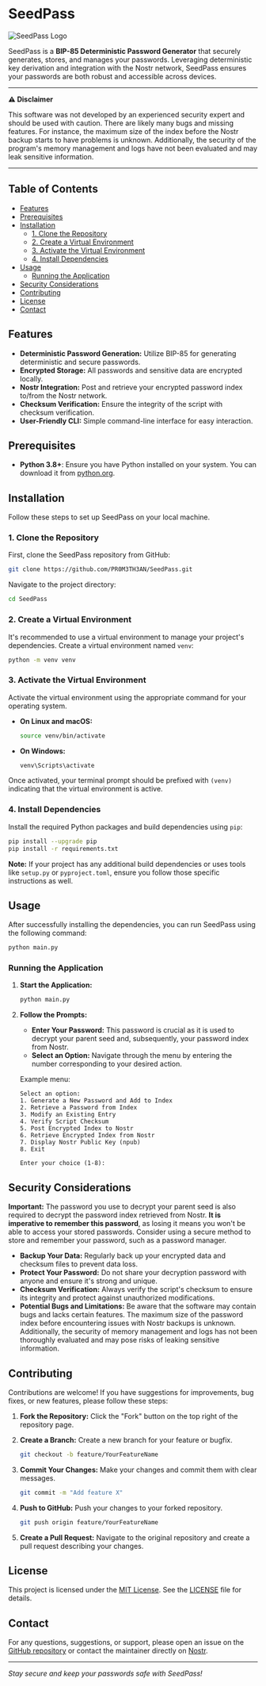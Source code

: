 # SeedPass

![SeedPass Logo](https://github.com/PR0M3TH3AN/SeedPass/raw/main/assets/logo.png)

SeedPass is a **BIP-85 Deterministic Password Generator** that securely generates, stores, and manages your passwords. Leveraging deterministic key derivation and integration with the Nostr network, SeedPass ensures your passwords are both robust and accessible across devices.

---

**⚠️ Disclaimer**

This software was not developed by an experienced security expert and should be used with caution. There are likely many bugs and missing features. For instance, the maximum size of the index before the Nostr backup starts to have problems is unknown. Additionally, the security of the program's memory management and logs have not been evaluated and may leak sensitive information.

---

## Table of Contents

- [Features](#features)
- [Prerequisites](#prerequisites)
- [Installation](#installation)
  - [1. Clone the Repository](#1-clone-the-repository)
  - [2. Create a Virtual Environment](#2-create-a-virtual-environment)
  - [3. Activate the Virtual Environment](#3-activate-the-virtual-environment)
  - [4. Install Dependencies](#4-install-dependencies)
- [Usage](#usage)
  - [Running the Application](#running-the-application)
- [Security Considerations](#security-considerations)
- [Contributing](#contributing)
- [License](#license)
- [Contact](#contact)

## Features

- **Deterministic Password Generation:** Utilize BIP-85 for generating deterministic and secure passwords.
- **Encrypted Storage:** All passwords and sensitive data are encrypted locally.
- **Nostr Integration:** Post and retrieve your encrypted password index to/from the Nostr network.
- **Checksum Verification:** Ensure the integrity of the script with checksum verification.
- **User-Friendly CLI:** Simple command-line interface for easy interaction.

## Prerequisites

- **Python 3.8+**: Ensure you have Python installed on your system. You can download it from [python.org](https://www.python.org/downloads/).

## Installation

Follow these steps to set up SeedPass on your local machine.

### 1. Clone the Repository

First, clone the SeedPass repository from GitHub:

```bash
git clone https://github.com/PR0M3TH3AN/SeedPass.git
```

Navigate to the project directory:

```bash
cd SeedPass
```

### 2. Create a Virtual Environment

It's recommended to use a virtual environment to manage your project's dependencies. Create a virtual environment named `venv`:

```bash
python -m venv venv
```

### 3. Activate the Virtual Environment

Activate the virtual environment using the appropriate command for your operating system.

- **On Linux and macOS:**

  ```bash
  source venv/bin/activate
  ```

- **On Windows:**

  ```bash
  venv\Scripts\activate
  ```

Once activated, your terminal prompt should be prefixed with `(venv)` indicating that the virtual environment is active.

### 4. Install Dependencies

Install the required Python packages and build dependencies using `pip`:

```bash
pip install --upgrade pip
pip install -r requirements.txt
```

**Note:** If your project has any additional build dependencies or uses tools like `setup.py` or `pyproject.toml`, ensure you follow those specific instructions as well.

## Usage

After successfully installing the dependencies, you can run SeedPass using the following command:

```bash
python main.py
```

### Running the Application

1. **Start the Application:**

   ```bash
   python main.py
   ```

2. **Follow the Prompts:**

   - **Enter Your Password:** This password is crucial as it is used to decrypt your parent seed and, subsequently, your password index from Nostr.
   - **Select an Option:** Navigate through the menu by entering the number corresponding to your desired action.

   Example menu:

   ```
   Select an option:
   1. Generate a New Password and Add to Index
   2. Retrieve a Password from Index
   3. Modify an Existing Entry
   4. Verify Script Checksum
   5. Post Encrypted Index to Nostr
   6. Retrieve Encrypted Index from Nostr
   7. Display Nostr Public Key (npub)
   8. Exit

   Enter your choice (1-8):
   ```

## Security Considerations

**Important:** The password you use to decrypt your parent seed is also required to decrypt the password index retrieved from Nostr. **It is imperative to remember this password**, as losing it means you won't be able to access your stored passwords. Consider using a secure method to store and remember your password, such as a password manager.

- **Backup Your Data:** Regularly back up your encrypted data and checksum files to prevent data loss.
- **Protect Your Password:** Do not share your decryption password with anyone and ensure it's strong and unique.
- **Checksum Verification:** Always verify the script's checksum to ensure its integrity and protect against unauthorized modifications.
- **Potential Bugs and Limitations:** Be aware that the software may contain bugs and lacks certain features. The maximum size of the password index before encountering issues with Nostr backups is unknown. Additionally, the security of memory management and logs has not been thoroughly evaluated and may pose risks of leaking sensitive information.

## Contributing

Contributions are welcome! If you have suggestions for improvements, bug fixes, or new features, please follow these steps:

1. **Fork the Repository:** Click the "Fork" button on the top right of the repository page.
2. **Create a Branch:** Create a new branch for your feature or bugfix.

   ```bash
   git checkout -b feature/YourFeatureName
   ```

3. **Commit Your Changes:** Make your changes and commit them with clear messages.

   ```bash
   git commit -m "Add feature X"
   ```

4. **Push to GitHub:** Push your changes to your forked repository.

   ```bash
   git push origin feature/YourFeatureName
   ```

5. **Create a Pull Request:** Navigate to the original repository and create a pull request describing your changes.

## License

This project is licensed under the [MIT License](LICENSE). See the [LICENSE](LICENSE) file for details.

## Contact

For any questions, suggestions, or support, please open an issue on the [GitHub repository](https://github.com/PR0M3TH3AN/SeedPass/issues) or contact the maintainer directly on [Nostr](https://primal.net/p/npub15jnttpymeytm80hatjqcvhhqhzrhx6gxp8pq0wn93rhnu8s9h9dsha32lx).

---

*Stay secure and keep your passwords safe with SeedPass!*
